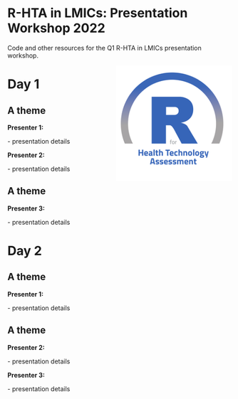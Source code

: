 # R-HTA in LMICs: Presentation Workshop 2022
Code and other resources for the Q1 R-HTA in LMICs presentation workshop.

<img src="img/logo.png" width="260" align="right" />

<h1 id = 'first'>Day 1</h1>
<h2 id = 'topics'><span style="font-weight:bold;">A theme</span></h2>
<body>
<b>Presenter 1:</b>
<p>
- presentation details
</p>
</body>
<body>
<b>Presenter 2:</b>
<p>
- presentation details
</p>
</body>
<h2 id = 'topics'>A theme</h2>
<body>
<b>Presenter 3:</b>
<p>
- presentation details
</p>
</body>

<h1 id = 'second'>Day 2</h1>
<h2 id = 'topics'>A theme</h2>
<body>
<b>Presenter 1:</b>
<p>
- presentation details
</p>
</body>
<h2 id = 'topics'>A theme</h2>
<body>
<b>Presenter 2:</b>
<p>
- presentation details
</p>
</body>
<body>
<b>Presenter 3:</b>
<p>
- presentation details
</p>
</body>